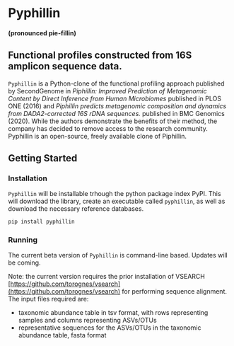 # Pyphillin 
#### (pronounced pie-fillin)
## Functional profiles constructed from 16S amplicon sequence data.

`Pyphillin` is a Python-clone of the functional profiling approach published by SecondGenome in _Piphillin: Improved Prediction of Metagenomic Content by Direct Inference from Human Microbiomes_ published in PLOS ONE (2016) and _Piphillin predicts metagenomic composition and dynamics from DADA2-corrected 16S rDNA sequences._ published in BMC Genomics (2020). While the authors demonstrate the benefits of their method, the company has decided to remove access to the research community. Pyphillin is an open-source, freely available clone of Piphillin. 

## Getting Started

### Installation
`Pyphillin` will be installable trhough the python package index PyPI. This will download the library, create an executable called `pyphillin`, as well as download the necessary reference databases.
```python 
pip install pyphillin
```

### Running
The current beta version of `Pyphillin` is command-line based. Updates will be coming.

Note: the current version requires the prior installation of VSEARCH [https://github.com/torognes/vsearch](https://github.com/torognes/vsearch) for performing sequence alignment. 
The input files required are:
 - taxonomic abundance table in tsv format, with rows representing samples and columns representing ASVs/OTUs
 - representative sequences for the ASVs/OTUs in the taxonomic abundance table, fasta format
 
